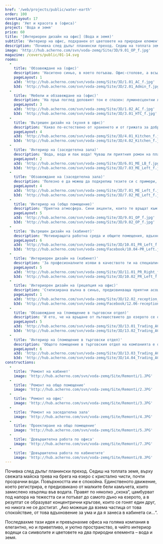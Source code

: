 ```yaml
---
href: '/web/projects/public/water-earth' 
order: 100
coverLayout: 17
design: 'Уют и красота в (офиса)'
project: 'Вода и земя'
price: 60
title: '[Интериорен дизайн на офис] (Вода и земя)'
subtitle: 'Интериор на офис, подхранен от цветовете на природни елементи'
description: 'Почивка след дълъг планински преход. Седиш на топлата земя, върху свежата майска трева на брега на езеро с кристално чисти, почти прозрачни води. Повърхността им е спокойна. Единственото движение, което регистрира, е предизвикано от малките бели камъчета, които замислено хвърляш във водата...'
image: 'http://hub.acherno.com/svn/voda-zemq/Site/3D/9.01_OP_f.jpg'
magazine: /covers/public/01-14.svg
rooms:
  -
    title: 'Обзавеждане на (офис)'
    description: 'Наситено синьо, в което потъваш. Офис-столове, а всъщност нещо повече – твоето работно място. Вълни, завладели теб и стъклените врати на отделните части от офиса. Прости форми, натурални цветове и акценти в синьо. Също като в природата, макар и далече от нея.'
    pageLayout: 1
    a3d: 'http://hub.acherno.com/svn/voda-zemq/Site/3D/1.01_AC_f.jpg'
    b3d: 'http://hub.acherno.com/svn/voda-zemq/Site/3D/2.01_Admin_f.jpg'
  -
    title: 'Мебели и обзавеждане на (офис)'
    description: 'На пръв поглед деловият тон е спазен: луминесцентни лампи, бели стени, изкуствени обеми в графитено сиво и практични мебели за съхранение на документи. Спецификата на този офис обаче черпи енергия от естествената ни връзка с природата.'
    pageLayout: 3
    a3d: 'http://hub.acherno.com/svn/voda-zemq/Site/3D/1.02_AC_f.jpg'
    b3d: 'http://hub.acherno.com/svn/voda-zemq/Site/3D/3.01_HTC_f.jpg'
  -
    title: 'Вътрешен дизайн на (кухня в офис)'
    description: 'Какво по-естествено от храненето и от грижата за доброто състояние на тялото ти като цяло? Кажи „добро утро“ на колегите си сутринта, седнете на белите столове и изпийте кафето си заедно. Награди се за добрата работа с топъл обяд и му се наслади. Дай си няколко минути за избистряне на мозъка, хапни една ябълка в пространството за почивка. '
    pageLayout: 4
    a3d: 'http://hub.acherno.com/svn/voda-zemq/Site/3D/4.01_Kitchen_f.jpg'
    b3d: 'http://hub.acherno.com/svn/voda-zemq/Site/3D/4.02_Kitchen_f.jpg'
  -
    title: 'Интериор на (заседетелна зала)'
    description: 'Вода, вода и пак вода! Чуваш ли приятния ромон на планинския извор, виждаш ли тюркоазения цвят на океанските води, усещаш ли докосването на пяната на гребена на вълната? Водата има много форми. Всяка от тях е проявление на живота. В една от заседателните зали съживихме стените, като редом до доказателствата за компетентност и професионализъм – сертификати и грамоти, поставихме големи изображения на вода в природата. Така по време на събранията с колеги, на сутрешните оперативки, на срещите с партньори и клиенти, насядали на сините столове около елипсовидната маса, можеш да черпиш сили от природата.'
    pageLayout: 2
    a3d: 'http://hub.acherno.com/svn/voda-zemq/Site/3D/6.01_ME_LB_f.jpg'
    b3d: 'http://hub.acherno.com/svn/voda-zemq/Site/3D/7.03_ME_Left_f.jpg'
  -
    title: 'Обзавеждане на (заседетелна зала)'
    description: 'Полезно е да можеш да подкрепиш тезите си с примери, да онагледиш резултатите от усърдната работа. Използвай възможностите, които технологията предоставя. Покажи на събеседниците си точно какво имаш предвид. Въздействието на посланието ти е по-силно, когато си служиш с визуални, а не само с вербални средства. Добрата работа е въпрос на цялостно представяне. Усилието е като да плуваш срещу течението – изтощава те, но понякога именно така разбираш, че си на прав път.'
    pageLayout: 4
    a3d: 'http://hub.acherno.com/svn/voda-zemq/Site/3D/7.01_ME_Left_f.jpg'
    b3d: 'http://hub.acherno.com/svn/voda-zemq/Site/3D/7.02_ME_Left_f.jpg'
  -
    title: 'Интериор на (общо помещение)'
    description: 'Приятна атмосфера. Сини акценти, които те връщат към пейзажа на брега на езерото. Помещение, в което споделяш с хората около себе си не само професионалния си опит, но и всяка глътка въздух, всяка емоция, всяка усмивка, всяка шега, всеки постигнат резултат.'
    pageLayout: 5
    a3d: 'http://hub.acherno.com/svn/voda-zemq/Site/3D/9.01_OP_f.jpg'
    b3d: 'http://hub.acherno.com/svn/voda-zemq/Site/3D/9.02_OP_f.jpg'
  -
    title: 'Вътрешен дизайн на (кабинет)'
    description: 'Мотивиращата работна среда и общите помещения, вдъхновени от лайтмотива на водна тема, намират продължение в няколко пространства с водеща тема „земя“. Това е кабинетът на специалиста по връзки с обществеността. '
    pageLayout: 6
    a3d: 'http://hub.acherno.com/svn/voda-zemq/Site/3D/10.01_PR_Left_f.jpg'
    b3d: 'http://hub.acherno.com/svn/voda-zemq/Facebook/10.04-PR_Left.jpg'
  -
    title: 'Интериорен дизайн на (кабинет)'
    description: 'За професионалните изяви в качеството ти на специалист често от значение е възможността за уединение, възможността да разровиш съзнанието си и да извадиш най-доброто наяве. За тази цел кабинетът е обзаведен в неутрални цветове в земни тонове.'
    pageLayout: 5
    a3d: 'http://hub.acherno.com/svn/voda-zemq/Site/3D/11.01_PR_Right_f.jpg'
    b3d: 'http://hub.acherno.com/svn/voda-zemq/Site/3D/10.02_PR_Left_f.jpg'
  -
    title: 'Интериорен дизайн на (рецепция на офис)'
    description: 'Стилизирана вълна в синьо, предизвикваща приятни асоциации. Среда в бяло и синьо. Рецепцията е лицето на офиса и първият етап, на който ти и екипът ти печелите доверието на партньорите и клиентите си в работното пространство. Те могат да изчакат в просторното помещение, да поседнат на някой от удобните дивани тук.'
    pageLayout: 1
    a3d: 'http://hub.acherno.com/svn/voda-zemq/Site/3D/12.02_reception_f.jpg'
    b3d: 'http://hub.acherno.com/svn/voda-zemq/Facebook/12.06-reception.jpg'
  -
    title: 'Обзавеждане на (помещение в търговски отдел)'
    description: 'И ето, че на връщане от пътешествието до езерото се озоваваш в гора. Светлина, която се процежда през клоните на величествените дървета – мека и щадяща очите. Дали отново си там? '
    pageLayout: 5
    a3d: 'http://hub.acherno.com/svn/voda-zemq/Site/3D/13.01_Trading_AC_EXP_f.jpg'
    b3d: 'http://hub.acherno.com/svn/voda-zemq/Site/3D/13.02_Trading_AC_EXP_f.jpg'
  -
    title: 'Интериор на (помещение в търговски отдел)'
    description: 'Общото помещение в търговския отдел на компанията е обширно и изпълнено с живот. Атмосферата, която създадохме, е приятна и уютна. Топли дървесни нюанси. Заоблени форми. Спокойствие. '
    pageLayout: 6
    a3d: 'http://hub.acherno.com/svn/voda-zemq/Site/3D/13.03_Trading_AC_EXP_f.jpg'
    b3d: 'http://hub.acherno.com/svn/voda-zemq/Site/3D/14.04_Trading_AC_EXP_f.jpg'
constructions:
  - 
    title: 'Ремонт на кабинет'
    image: 'http://hub.acherno.com/svn/voda-zemq/Site/Remonti/1.JPG'
  - 
    title: 'Ремонт на общо помещение'
    image: 'http://hub.acherno.com/svn/voda-zemq/Site/Remonti/2.JPG'
  - 
    title: 'Ремонт на офис'
    image: 'http://hub.acherno.com/svn/voda-zemq/Site/Remonti/3.JPG'
  - 
    title: 'Ремонт на заседателна зала'
    image: 'http://hub.acherno.com/svn/voda-zemq/Site/Remonti/4.JPG'
  - 
    title: 'Проектиране на общо помещение'
    image: 'http://hub.acherno.com/svn/voda-zemq/Site/Remonti/5.JPG'
  - 
    title: 'Довършителна работа по офиса'
    image: 'http://hub.acherno.com/svn/voda-zemq/Site/Remonti/7.JPG'
  - 
    title: 'Довършителна работа по кабинетите'
    image: 'http://hub.acherno.com/svn/voda-zemq/Site/Remonti/8.JPG'
---
```

Почивка след дълъг планински преход. Седиш на топлата земя, върху свежата майска трева на брега на езеро с кристално чисти, почти прозрачни води. Повърхността им е спокойна. Единственото движение, което регистрира, е предизвикано от малките бели камъчета, които замислено хвърляш във водата. Правят по няколко „скока“, цамбурват под напора на тежестта си и потъват до самото дъно на езерото, а в резултат се образуват концентрични кръгове, които се гонят един друг, но никога не се достигат. „Ако можеше да взема частица от това спокойствие, от това вдъхновение за ума и да я занеса в кабинета си…“.

Последвахме тази идея и превърнахме офиса на голяма компания в елегантно, но и приветливо, и уютно пространство, в чийто интериор водещи са символите и цветовете на два природни елемента – вода и земя.
